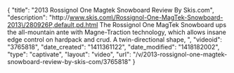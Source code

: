 {
    "title": "2013 Rossignol One Magtek Snowboard Review By Skis.com",
    "description": "http:\/\/www.skis.com\/Rossignol-One-MagTek-Snowboard-2013\/280926P,default,pd.html  The Rossignol One MagTek Snowboard ups the all-mountain ante with Magne-Traction technology, which allows insane edge control on hardpack and crud. A twin-directional shape, ",
    "videoid": "3765818",
    "date_created": "1411361122",
    "date_modified": "1418182002",
    "type": "captivate",
    "layout": "video",
    "url": "\/v\/2013-rossignol-one-magtek-snowboard-review-by-skis-com\/3765818"
}